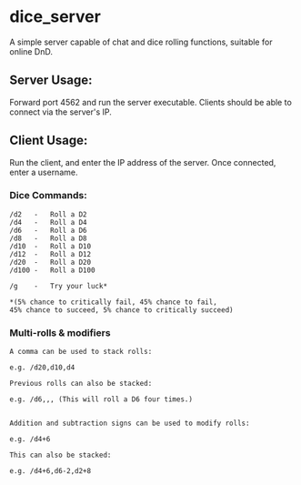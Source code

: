 # dice_server
A simple server capable of chat and dice rolling functions, suitable for online DnD.
## Server Usage:
Forward port 4562 and run the server executable. Clients should be able to connect via the server's IP.

## Client Usage:
Run the client, and enter the IP address of the server. Once connected, enter a username.

### Dice Commands:
```
/d2   -   Roll a D2
/d4   -   Roll a D4
/d6   -   Roll a D6
/d8   -   Roll a D8
/d10  -   Roll a D10
/d12  -   Roll a D12
/d20  -   Roll a D20
/d100 -   Roll a D100

/g    -   Try your luck*

*(5% chance to critically fail, 45% chance to fail, 
45% chance to succeed, 5% chance to critically succeed)
```
### Multi-rolls & modifiers
```
A comma can be used to stack rolls:

e.g. /d20,d10,d4

Previous rolls can also be stacked:

e.g. /d6,,,	(This will roll a D6 four times.)


Addition and subtraction signs can be used to modify rolls:

e.g. /d4+6

This can also be stacked:

e.g. /d4+6,d6-2,d2+8

```